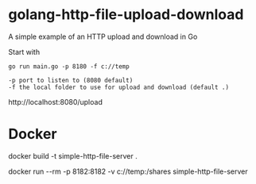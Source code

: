 # golang-http-file-upload-download

 A simple example of an HTTP upload and download in Go 

 Start with

 ```
 go run main.go -p 8180 -f c://temp

-p port to listen to (8080 default)
-f the local folder to use for upload and download (default .)
 ```
 
 http://localhost:8080/upload

 # Docker

 docker build -t simple-http-file-server .

 docker run --rm  -p 8182:8182 -v c://temp:/shares  simple-http-file-server

